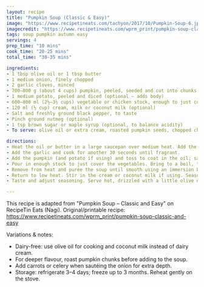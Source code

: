 ```yaml
---
layout: recipe
title: "Pumpkin Soup (Classic & Easy)"
image: "https://www.recipetineats.com/tachyon/2017/10/Pumpkin-Soup-6.jpg?resize=900%2C1260&zoom=0.72"
imagecredit: "https://www.recipetineats.com/wprm_print/pumpkin-soup-classic-and-easy"
tags: soup pumpkin autumn easy
servings: 4
prep_time: "10 mins"
cook_time: "20-25 mins"
total_time: "30-35 mins"

ingredients:
- 1 tbsp olive oil or 1 tbsp butter
- 1 medium onion, finely chopped
- 2 garlic cloves, minced
- 700–800 g (about 4 cups) pumpkin, peeled, seeded and cut into chunks
- 1 medium potato, peeled and diced (optional — adds body)
- 600–800 ml (2½–3½ cups) vegetable or chicken stock, enough to just cover the veg
- 120 ml (½ cup) cream, milk or coconut milk (optional)
- Salt and freshly ground black pepper, to taste
- Pinch ground nutmeg (optional)
- 1 tsp brown sugar or maple syrup (optional, to balance acidity)
- To serve: olive oil or extra cream, roasted pumpkin seeds, chopped chives

directions:
- Heat the oil or butter in a large saucepan over medium heat. Add the chopped onion and sauté for 5–7 minutes until soft and translucent.
- Add the garlic and cook for another 30 seconds until fragrant.
- Add the pumpkin (and potato if using) and toss to coat in the oil; sauté for 2–3 minutes.
- Pour in enough stock to just cover the vegetables. Bring to a boil, then reduce to a simmer and cook uncovered until the pumpkin (and potato) are very tender, about 15–20 minutes.
- Remove from heat and purée the soup until smooth using an immersion blender. (Alternatively, blend in batches in a stand blender — be careful with hot liquids.)
- Return to low heat. Stir in the cream or coconut milk if using. Season with salt, pepper, nutmeg and a little brown sugar or maple syrup if desired. Warm gently — do not boil if using dairy.
- Taste and adjust seasoning. Serve hot, drizzled with a little olive oil or cream and sprinkled with roasted pumpkin seeds and chopped chives.

---
```

This recipe is adapted from "Pumpkin Soup – Classic and Easy" on RecipeTin Eats (Nagi).
Original/printable recipe: https://www.recipetineats.com/wprm_print/pumpkin-soup-classic-and-easy

Variations & notes:
- Dairy-free: use olive oil for cooking and coconut milk instead of dairy cream.
- For deeper flavour, roast pumpkin chunks before adding to the soup.
- Add carrots or celery when sautéing the onion for extra depth.
- Storage: refrigerate 3–4 days; freeze up to 3 months. Reheat gently on the stove.

